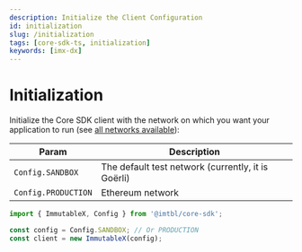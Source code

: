 ```yaml
---
description: Initialize the Client Configuration
id: initialization
slug: /initialization
tags: [core-sdk-ts, initialization]
keywords: [imx-dx]
---
```


# Initialization

Initialize the Core SDK client with the network on which you want your application to run (see [all networks available](https://github.com/immutable/imx-core-sdk/blob/1.0.0/src/config/config.ts#L43)):

| Param | Description |
| -- | -- |
| `Config.SANDBOX` | The default test network (currently, it is Goërli) |
| `Config.PRODUCTION` | Ethereum network |

```ts
import { ImmutableX, Config } from '@imtbl/core-sdk';

const config = Config.SANDBOX; // Or PRODUCTION
const client = new ImmutableX(config);
```
